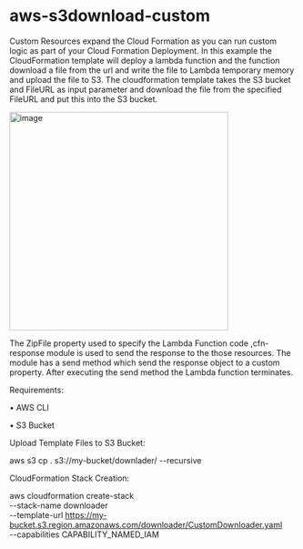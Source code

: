 # aws-s3download-custom
Custom Resources expand the Cloud Formation as you can run custom logic as part of your Cloud Formation Deployment. In this example the CloudFormation template will deploy a lambda function and the function download a file from the url and write the file to Lambda temporary memory and upload the file to S3. The cloudformation template takes the S3 bucket and FileURL as input parameter and download the file from the specified FileURL and put this into the S3 bucket.

<img width="384" alt="image" src="https://github.com/debadatta30/aws-s3download-custom/assets/136390466/11d12aaf-6c6d-46db-954f-c5fe9da909c9">


The ZipFile property used to specify the Lambda Function code ,cfn-response module is used to send the response to the those resources. The module has a send method which send the response object to a custom property. After executing the send method the Lambda function terminates. 

Requirements:

  •	AWS CLI
  
  •	S3 Bucket
  
Upload Template Files to S3 Bucket:

aws s3 cp . s3://my-bucket/downlader/ --recursive

CloudFormation Stack Creation:

aws cloudformation create-stack \
--stack-name downloader \
--template-url https://my-bucket.s3.region.amazonaws.com/downloader/CustomDownloader.yaml \
--capabilities CAPABILITY_NAMED_IAM
